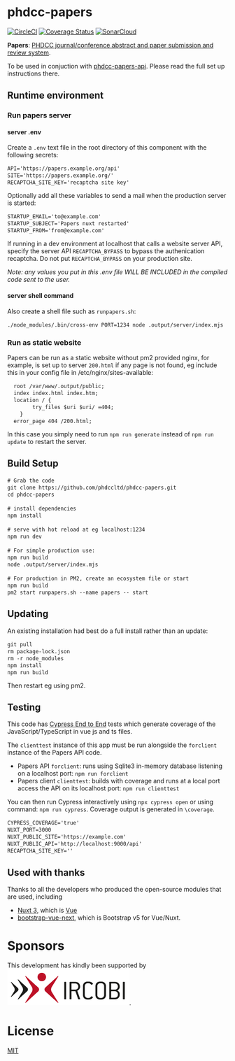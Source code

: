 # phdcc-papers

[![CircleCI](https://circleci.com/gh/phdccltd/phdcc-papers.svg?style=shield)](https://circleci.com/gh/phdccltd/phdcc-papers)
[![Coverage Status](https://coveralls.io/repos/github/phdccltd/phdcc-papers/badge.svg?branch=main)](https://coveralls.io/github/phdccltd/phdcc-papers?branch=main)
<a href="https://sonarcloud.io/dashboard?id=phdccltd_phdcc-papers"><img src="https://sonarcloud.io/images/project_badges/sonarcloud-white.svg" height="20" alt="SonarCloud" ></a>

**Papers**: [PHDCC journal/conference abstract and paper submission and review system](https://www.phdcc.com/papers/).

To be used in conjuction with [phdcc-papers-api](https://github.com/phdccltd/phdcc-papers-api).
Please read the full set up instructions there.

## Runtime environment

### Run papers server

#### server .env

Create a `.env` text file in the root directory of this component with the following secrets:

```
API='https://papers.example.org/api'
SITE='https://papers.example.org/'
RECAPTCHA_SITE_KEY='recaptcha site key'
```

Optionally add all these variables to send a mail when the production server is started:

```
STARTUP_EMAIL='to@example.com'
STARTUP_SUBJECT='Papers nuxt restarted'
STARTUP_FROM='from@example.com'
```

If running in a dev environment at localhost that calls a website server API, specify the server API `RECAPTCHA_BYPASS` to bypass the authenication recaptcha.
Do not put `RECAPTCHA_BYPASS` on your production site.

*Note: any values you put in this .env file WILL BE INCLUDED in the compiled code sent to the user.*

#### server shell command

Also create a shell file such as `runpapers.sh`:

```
./node_modules/.bin/cross-env PORT=1234 node .output/server/index.mjs
```

### Run as static website

Papers can be run as a static website without pm2 provided nginx, for example, is set up to server `200.html` if any page is not found,
eg include this in your config file in /etc/nginx/sites-available:

```
  root /var/www/.output/public;
  index index.html index.htm;
  location / {
		try_files $uri $uri/ =404;
	}
  error_page 404 /200.html;
```

In this case you simply need to run `npm run generate` instead of `npm run update` to restart the server.

## Build Setup

```
# Grab the code
git clone https://github.com/phdccltd/phdcc-papers.git
cd phdcc-papers

# install dependencies
npm install

# serve with hot reload at eg localhost:1234
npm run dev

# For simple production use:
npm run build
node .output/server/index.mjs

# For production in PM2, create an ecosystem file or start
npm run build
pm2 start runpapers.sh --name papers -- start
```

## Updating

An existing installation had best do a full install rather than an update:

```
git pull
rm package-lock.json
rm -r node_modules
npm install
npm run build
```

Then restart eg using pm2.

## Testing

This code has [Cypress End to End](https://www.cypress.io/) tests which generate coverage of the JavaScript/TypeScript in vue js and ts files.

The `clienttest` instance of this app must be run alongside the `forclient` instance of the Papers API code.
* Papers API `forclient`: runs using Sqlite3 in-memory database listening on a localhost port: `npm run forclient`
* Papers client `clienttest`: builds with coverage and runs at a local port access the API on its localhost port: `npm run clienttest`

You can then run Cypress interactively using `npx cypress open` or using command: `npm run cypress`.
Coverage output is generated in `\coverage`.

```
CYPRESS_COVERAGE='true'
NUXT_PORT=3000
NUXT_PUBLIC_SITE='https://example.com'
NUXT_PUBLIC_API='http://localhost:9000/api'
RECAPTCHA_SITE_KEY=''
```

## Used with thanks

Thanks to all the developers who produced the open-source modules that are used, including

* [Nuxt 3](https://nuxt.com), which is [Vue](https://vuejs.org/) 
* [bootstrap-vue-next](https://github.com/bootstrap-vue/bootstrap-vue-next), which is Bootstrap v5 for Vue/Nuxt. 

# Sponsors

This development has kindly been supported by 
[![IRCOBI](./docs/ircobi-picto.png)](http://ircobi.org/).

# License

[MIT](LICENCE)

